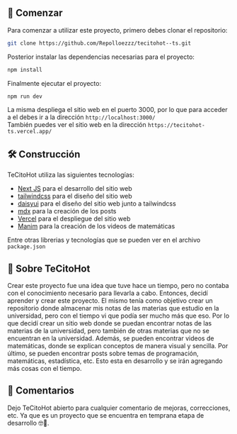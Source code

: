 ## 🚀 Comenzar

Para comenzar a utilizar este proyecto, primero debes clonar el repositorio:

```bash
git clone https://github.com/Repolloezzz/tecitohot--ts.git
```

Posterior instalar las dependencias necesarias para el proyecto:

```bash
npm install
```

Finalmente ejecutar el proyecto:

```bash
npm run dev
```

La misma despliega el sitio web en el puerto 3000, por lo que para acceder a el debes ir a la dirección `http://localhost:3000/` \
También puedes ver el sitio web en la dirección `https://tecitohot-ts.vercel.app/`

## 🛠 Construcción

TeCitoHot utiliza las siguientes tecnologías:

- [Next JS](https://nextjs.org/) para el desarrollo del sitio web
- [tailwindcss](https://tailwindcss.com/) para el diseño del sitio web
- [daisyui](https://daisyui.com/) para el diseño del sitio web junto a tailwindcss
- [mdx](https://mdxjs.com/) para la creación de los posts
- [Vercel](https://vercel.com/) para el despliegue del sitio web
- [Manim](https://www.manim.community/) para la creación de los videos de matemáticas

Entre otras librerias y tecnologías que se pueden ver en el archivo `package.json`

## 🤔 Sobre TeCitoHot

Crear este proyecto fue una idea que tuve hace un tiempo,
pero no contaba con el conocimiento necesario para llevarla a cabo. Entonces, decidí aprender y crear este proyecto. El mismo tenía como objetivo crear un repositorio donde almacenar mis notas de las materias que estudio en la universidad, pero con el tiempo vi que podía ser mucho más que eso. Por lo que decidí crear un sitio web donde se puedan encontrar notas de las materias de la universidad, pero también de otras materias que no se encuentran en la universidad. Además, se pueden encontrar videos de matemáticas, donde se explican conceptos de manera visual y sencilla. Por último, se pueden encontrar posts sobre temas de programación, matemáticas, estadística, etc. Esto esta en desarrollo y se irán agregando más cosas con el tiempo.

## 💬 Comentarios

Dejo TeCitoHot abierto para cualquier comentario
de mejoras, correcciones, etc. Ya que es un proyecto
que se encuentra en temprana etapa de desarrollo 🤓🤙.
